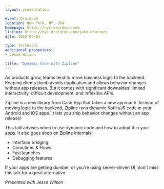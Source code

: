 ```yaml
---
layout: presentation

event: Droidcon
location: New York, NY, USA
homepage: https://nyc.droidcon.com
listing: https://nyc.droidcon.com/jake-wharton/
date: 2022-09-01

type: Technical
additional_presenters:
- Jesse Wilson

title: "Dynamic Code with Zipline"
---
```


As products grow, teams tend to move business logic to the backend. Keeping clients dumb avoids duplication and allows behavior changes without app releases. But it comes with significant downsides: limited interactivity, difficult development, and inflexible APIs.

Zipline is a new library from Cash App that takes a new approach. Instead of moving logic to the backend, Zipline runs dynamic Kotlin/JS code in your Android and iOS apps. It lets you ship behavior changes without an app release!

This talk advises when to use dynamic code and how to adopt it in your apps. It also goes deep on Zipline internals:

 - Interface bridging
 - Coroutines & Flows
 - Fast launches
 - Debugging features

If your apps are getting dumber, or you're using server-driven UI, don't miss this talk for a great alternative.

_Presented with Jesse Wilson_